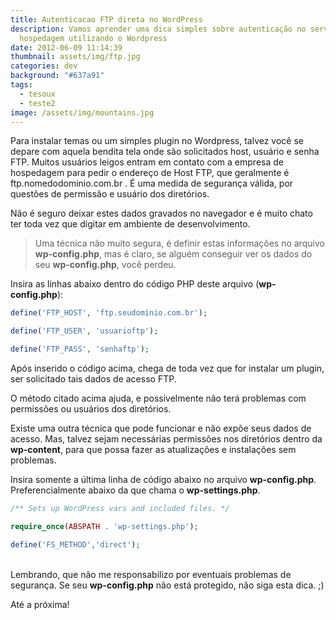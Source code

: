 ```yaml
---
title: Autenticacao FTP direta no WordPress
description: Vamos aprender uma dica simples sobre autenticação no servidor de
  hospedagem utilizando o Wordpress
date: 2012-06-09 11:14:39
thumbnail: assets/img/ftp.jpg
categories: dev
background: "#637a91"
tags:
  - tesoux
  - teste2
image: /assets/img/mountains.jpg
---
```

Para instalar temas ou um simples plugin no Wordpress, talvez você se depare com aquela bendita tela onde são solicitados host, usuário e senha FTP. Muitos usuários leigos entram em contato com a empresa de hospedagem para pedir o endereço de Host FTP, que geralmente é ftp.nomedodominio.com.br . É uma medida de segurança válida, por questões de permissão e usuário dos diretórios.

Não é seguro deixar estes dados gravados no navegador e é muito chato ter toda vez que digitar em ambiente de desenvolvimento.

> Uma técnica não muito segura, é definir estas informações no arquivo **wp-config.php**, mas é claro, se alguém conseguir ver os dados do seu **wp-config.php**, você perdeu.

Insira as linhas abaixo dentro do código PHP deste arquivo (**wp-config.php**):

```php
define('FTP_HOST', 'ftp.seudominio.com.br');

define('FTP_USER', 'usuarioftp');

define('FTP_PASS', 'senhaftp');
```

Após inserido o código acima, chega de toda vez que for instalar um plugin, ser solicitado tais dados de acesso FTP.

O método citado acima ajuda, e possivelmente não terá problemas com permissões ou usuários dos diretórios.

Existe uma outra técnica que pode funcionar e não expõe seus dados de acesso. Mas, talvez sejam necessárias permissões nos diretórios dentro da **wp-content**, para que possa fazer as atualizações e instalações sem problemas.

Insira somente a última linha de código abaixo no arquivo **wp-config.php**. Preferencialmente abaixo da que chama o **wp-settings.php**.

```php
/** Sets up WordPress vars and included files. */

require_once(ABSPATH . 'wp-settings.php');

define('FS_METHOD','direct');
```

\
Lembrando, que não me responsabilizo por eventuais problemas de segurança. Se seu **wp-config.php** não está protegido, não siga esta dica. ;)



Até a próxima!